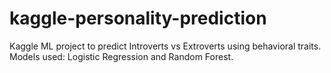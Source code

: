 # kaggle-personality-prediction
Kaggle ML project to predict Introverts vs Extroverts using behavioral traits. Models used: Logistic Regression and Random Forest.
